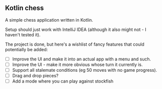 ## Kotlin chess

A simple chess application written in Kotlin.

Setup should just work with IntelliJ IDEA (although it also might not - I haven't tested it).

The project is done, but here's a wishlist of fancy features that could potentially be added:

* [ ] Improve the UI and make it into an actual app with a menu and such.
* [ ] Improve the UI - make it more obvious whose turn it currently is.
* [ ] Support all stalemate conditions (eg 50 moves with no game progress).
* [ ] Drag and drop pieces?
* [ ] Add a mode where you can play against stockfish
